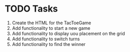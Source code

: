 # TODO Tasks

1. Create the HTML for the TacToeGame
2. Add functionality to start a new game
3. Add functionality to display uou placement on the grid
4. Add functionality to switch turns
5. Add functionality to find the winner